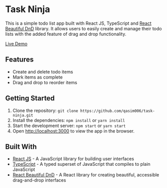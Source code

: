 # Task Ninja

This is a simple todo list app built with React JS, TypeScript and [React Beautiful DnD](https://react-beautiful-dnd.netlify.com/) library. It allows users to easily create and manage their todo lists with the added feature of drag and drop functionality.

[Live Demo](https://githubbox.com/qasim006/task-ninja)



## Features

- Create and delete todo items
- Mark items as complete
- Drag and drop to reorder items

## Getting Started

1. Clone the repository: `git clone https://github.com/qasim006/task-ninja.git`
2. Install the dependencies: `npm install` or `yarn install`
3. Start the development server: `npm start` or `yarn start`
4. Open [http://localhost:3000](http://localhost:3000) to view the app in the browser.

## Built With

- [React JS](https://reactjs.org/) - A JavaScript library for building user interfaces
- [TypeScript](https://www.typescriptlang.org/) - A typed superset of JavaScript that compiles to plain JavaScript
- [React Beautiful DnD](https://react-beautiful-dnd.netlify.com/) - A React library for creating beautiful, accessible drag-and-drop interfaces


